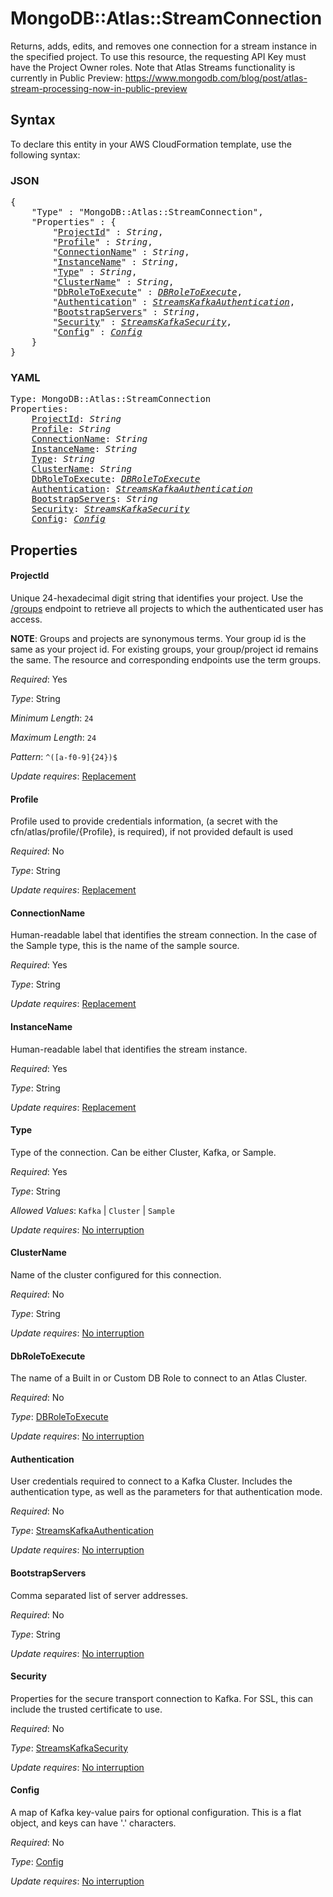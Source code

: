 # MongoDB::Atlas::StreamConnection

Returns, adds, edits, and removes one connection for a stream instance in the specified project. To use this resource, the requesting API Key must have the Project Owner roles. Note that Atlas Streams functionality is currently in Public Preview: https://www.mongodb.com/blog/post/atlas-stream-processing-now-in-public-preview

## Syntax

To declare this entity in your AWS CloudFormation template, use the following syntax:

### JSON

<pre>
{
    "Type" : "MongoDB::Atlas::StreamConnection",
    "Properties" : {
        "<a href="#projectid" title="ProjectId">ProjectId</a>" : <i>String</i>,
        "<a href="#profile" title="Profile">Profile</a>" : <i>String</i>,
        "<a href="#connectionname" title="ConnectionName">ConnectionName</a>" : <i>String</i>,
        "<a href="#instancename" title="InstanceName">InstanceName</a>" : <i>String</i>,
        "<a href="#type" title="Type">Type</a>" : <i>String</i>,
        "<a href="#clustername" title="ClusterName">ClusterName</a>" : <i>String</i>,
        "<a href="#dbroletoexecute" title="DbRoleToExecute">DbRoleToExecute</a>" : <i><a href="dbroletoexecute.md">DBRoleToExecute</a></i>,
        "<a href="#authentication" title="Authentication">Authentication</a>" : <i><a href="streamskafkaauthentication.md">StreamsKafkaAuthentication</a></i>,
        "<a href="#bootstrapservers" title="BootstrapServers">BootstrapServers</a>" : <i>String</i>,
        "<a href="#security" title="Security">Security</a>" : <i><a href="streamskafkasecurity.md">StreamsKafkaSecurity</a></i>,
        "<a href="#config" title="Config">Config</a>" : <i><a href="config.md">Config</a></i>
    }
}
</pre>

### YAML

<pre>
Type: MongoDB::Atlas::StreamConnection
Properties:
    <a href="#projectid" title="ProjectId">ProjectId</a>: <i>String</i>
    <a href="#profile" title="Profile">Profile</a>: <i>String</i>
    <a href="#connectionname" title="ConnectionName">ConnectionName</a>: <i>String</i>
    <a href="#instancename" title="InstanceName">InstanceName</a>: <i>String</i>
    <a href="#type" title="Type">Type</a>: <i>String</i>
    <a href="#clustername" title="ClusterName">ClusterName</a>: <i>String</i>
    <a href="#dbroletoexecute" title="DbRoleToExecute">DbRoleToExecute</a>: <i><a href="dbroletoexecute.md">DBRoleToExecute</a></i>
    <a href="#authentication" title="Authentication">Authentication</a>: <i><a href="streamskafkaauthentication.md">StreamsKafkaAuthentication</a></i>
    <a href="#bootstrapservers" title="BootstrapServers">BootstrapServers</a>: <i>String</i>
    <a href="#security" title="Security">Security</a>: <i><a href="streamskafkasecurity.md">StreamsKafkaSecurity</a></i>
    <a href="#config" title="Config">Config</a>: <i><a href="config.md">Config</a></i>
</pre>

## Properties

#### ProjectId

Unique 24-hexadecimal digit string that identifies your project. Use the [/groups](#tag/Projects/operation/listProjects) endpoint to retrieve all projects to which the authenticated user has access.

**NOTE**: Groups and projects are synonymous terms. Your group id is the same as your project id. For existing groups, your group/project id remains the same. The resource and corresponding endpoints use the term groups.

_Required_: Yes

_Type_: String

_Minimum Length_: <code>24</code>

_Maximum Length_: <code>24</code>

_Pattern_: <code>^([a-f0-9]{24})$</code>

_Update requires_: [Replacement](https://docs.aws.amazon.com/AWSCloudFormation/latest/UserGuide/using-cfn-updating-stacks-update-behaviors.html#update-replacement)

#### Profile

Profile used to provide credentials information, (a secret with the cfn/atlas/profile/{Profile}, is required), if not provided default is used

_Required_: No

_Type_: String

_Update requires_: [Replacement](https://docs.aws.amazon.com/AWSCloudFormation/latest/UserGuide/using-cfn-updating-stacks-update-behaviors.html#update-replacement)

#### ConnectionName

Human-readable label that identifies the stream connection. In the case of the Sample type, this is the name of the sample source.

_Required_: Yes

_Type_: String

_Update requires_: [Replacement](https://docs.aws.amazon.com/AWSCloudFormation/latest/UserGuide/using-cfn-updating-stacks-update-behaviors.html#update-replacement)

#### InstanceName

Human-readable label that identifies the stream instance.

_Required_: Yes

_Type_: String

_Update requires_: [Replacement](https://docs.aws.amazon.com/AWSCloudFormation/latest/UserGuide/using-cfn-updating-stacks-update-behaviors.html#update-replacement)

#### Type

Type of the connection. Can be either Cluster, Kafka, or Sample.

_Required_: Yes

_Type_: String

_Allowed Values_: <code>Kafka</code> | <code>Cluster</code> | <code>Sample</code>

_Update requires_: [No interruption](https://docs.aws.amazon.com/AWSCloudFormation/latest/UserGuide/using-cfn-updating-stacks-update-behaviors.html#update-no-interrupt)

#### ClusterName

Name of the cluster configured for this connection.

_Required_: No

_Type_: String

_Update requires_: [No interruption](https://docs.aws.amazon.com/AWSCloudFormation/latest/UserGuide/using-cfn-updating-stacks-update-behaviors.html#update-no-interrupt)

#### DbRoleToExecute

The name of a Built in or Custom DB Role to connect to an Atlas Cluster.

_Required_: No

_Type_: <a href="dbroletoexecute.md">DBRoleToExecute</a>

_Update requires_: [No interruption](https://docs.aws.amazon.com/AWSCloudFormation/latest/UserGuide/using-cfn-updating-stacks-update-behaviors.html#update-no-interrupt)

#### Authentication

User credentials required to connect to a Kafka Cluster. Includes the authentication type, as well as the parameters for that authentication mode.

_Required_: No

_Type_: <a href="streamskafkaauthentication.md">StreamsKafkaAuthentication</a>

_Update requires_: [No interruption](https://docs.aws.amazon.com/AWSCloudFormation/latest/UserGuide/using-cfn-updating-stacks-update-behaviors.html#update-no-interrupt)

#### BootstrapServers

Comma separated list of server addresses.

_Required_: No

_Type_: String

_Update requires_: [No interruption](https://docs.aws.amazon.com/AWSCloudFormation/latest/UserGuide/using-cfn-updating-stacks-update-behaviors.html#update-no-interrupt)

#### Security

Properties for the secure transport connection to Kafka. For SSL, this can include the trusted certificate to use.

_Required_: No

_Type_: <a href="streamskafkasecurity.md">StreamsKafkaSecurity</a>

_Update requires_: [No interruption](https://docs.aws.amazon.com/AWSCloudFormation/latest/UserGuide/using-cfn-updating-stacks-update-behaviors.html#update-no-interrupt)

#### Config

A map of Kafka key-value pairs for optional configuration. This is a flat object, and keys can have '.' characters.

_Required_: No

_Type_: <a href="config.md">Config</a>

_Update requires_: [No interruption](https://docs.aws.amazon.com/AWSCloudFormation/latest/UserGuide/using-cfn-updating-stacks-update-behaviors.html#update-no-interrupt)


